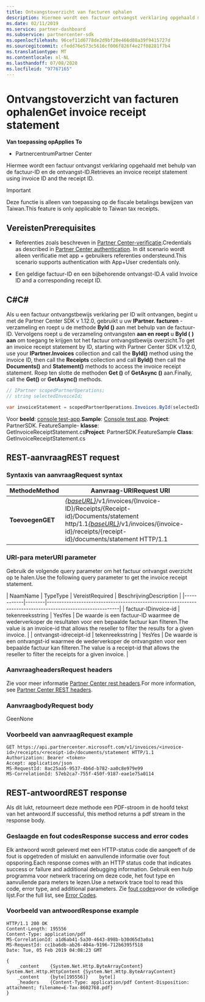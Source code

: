 ```yaml
---
title: Ontvangstoverzicht van facturen ophalen
description: Hiermee wordt een factuur ontvangst verklaring opgehaald met behulp van de factuur-ID en de ontvangst-ID.
ms.date: 02/11/2019
ms.service: partner-dashboard
ms.subservice: partnercenter-sdk
ms.openlocfilehash: 96cef11d6778de2d9bf28e466d88a39f9415727d
ms.sourcegitcommit: cfedd76e573c5616cf006f826f4e27f08281f7b4
ms.translationtype: MT
ms.contentlocale: nl-NL
ms.lasthandoff: 07/08/2020
ms.locfileid: "97767165"
---
```

# <a name="get-invoice-receipt-statement"></a><span data-ttu-id="5f30d-103">Ontvangstoverzicht van facturen ophalen</span><span class="sxs-lookup"><span data-stu-id="5f30d-103">Get invoice receipt statement</span></span>

<span data-ttu-id="5f30d-104">**Van toepassing op**</span><span class="sxs-lookup"><span data-stu-id="5f30d-104">**Applies To**</span></span>

- <span data-ttu-id="5f30d-105">Partnercentrum</span><span class="sxs-lookup"><span data-stu-id="5f30d-105">Partner Center</span></span>

<span data-ttu-id="5f30d-106">Hiermee wordt een factuur ontvangst verklaring opgehaald met behulp van de factuur-ID en de ontvangst-ID.</span><span class="sxs-lookup"><span data-stu-id="5f30d-106">Retrieves an invoice receipt statement using invoice ID and the receipt ID.</span></span>

> [!IMPORTANT]
> <span data-ttu-id="5f30d-107">Deze functie is alleen van toepassing op de fiscale betalings bewijzen van Taiwan.</span><span class="sxs-lookup"><span data-stu-id="5f30d-107">This feature is only applicable to Taiwan tax receipts.</span></span>

## <a name="prerequisites"></a><span data-ttu-id="5f30d-108">Vereisten</span><span class="sxs-lookup"><span data-stu-id="5f30d-108">Prerequisites</span></span>

- <span data-ttu-id="5f30d-109">Referenties zoals beschreven in [Partner Center-verificatie](partner-center-authentication.md).</span><span class="sxs-lookup"><span data-stu-id="5f30d-109">Credentials as described in [Partner Center authentication](partner-center-authentication.md).</span></span> <span data-ttu-id="5f30d-110">In dit scenario wordt alleen verificatie met app + gebruikers referenties ondersteund.</span><span class="sxs-lookup"><span data-stu-id="5f30d-110">This scenario supports authentication with App+User credentials only.</span></span>

- <span data-ttu-id="5f30d-111">Een geldige factuur-ID en een bijbehorende ontvangst-ID.</span><span class="sxs-lookup"><span data-stu-id="5f30d-111">A valid Invoice ID and a corresponding receipt ID.</span></span>

## <a name="c"></a><span data-ttu-id="5f30d-112">C\#</span><span class="sxs-lookup"><span data-stu-id="5f30d-112">C\#</span></span>

<span data-ttu-id="5f30d-113">Als u een factuur ontvangstbewijs verklaring per ID wilt ontvangen, begint u met de Partner Center SDK v 1.12.0, gebruikt u uw **IPartner. facturen** -verzameling en roept u de methode **ById ()** aan  met behulp van de factuur-ID. Vervolgens roept u de verzameling ontvangsten **aan en roept** u **ById (** **) aan** om toegang te krijgen tot het factuur ontvangstbewijs overzicht.</span><span class="sxs-lookup"><span data-stu-id="5f30d-113">To get an invoice receipt statement by ID, starting with Partner Center SDK v1.12.0, use your **IPartner.Invoices** collection and call the **ById()** method using the invoice ID, then call the **Receipts** collection and call **ById()** then call the **Documents()** and **Statement()** methods to access the invoice receipt statement.</span></span> <span data-ttu-id="5f30d-114">Roep ten slotte de methoden **Get ()** of **GetAsync ()** aan.</span><span class="sxs-lookup"><span data-stu-id="5f30d-114">Finally, call the **Get()** or **GetAsync()** methods.</span></span>

``` csharp
// IPartner scopedPartnerOperations;
// string selectedInvoiceId;

var invoiceStatement = scopedPartnerOperations.Invoices.ById(selectedInvoiceId).Receipts.ById(selectedReceipt).Documents.Statement.Get();
```

<span data-ttu-id="5f30d-115">Voor **beeld**: [console test-app](console-test-app.md).</span><span class="sxs-lookup"><span data-stu-id="5f30d-115">**Sample**: [Console test app](console-test-app.md).</span></span> <span data-ttu-id="5f30d-116">**Project**: PartnerSDK. FeatureSample- **klasse**: GetInvoiceReceiptStatement.cs</span><span class="sxs-lookup"><span data-stu-id="5f30d-116">**Project**: PartnerSDK.FeatureSample **Class**: GetInvoiceReceiptStatement.cs</span></span>

## <a name="rest-request"></a><span data-ttu-id="5f30d-117">REST-aanvraag</span><span class="sxs-lookup"><span data-stu-id="5f30d-117">REST request</span></span>

### <a name="request-syntax"></a><span data-ttu-id="5f30d-118">Syntaxis van aanvraag</span><span class="sxs-lookup"><span data-stu-id="5f30d-118">Request syntax</span></span>

| <span data-ttu-id="5f30d-119">Methode</span><span class="sxs-lookup"><span data-stu-id="5f30d-119">Method</span></span>  | <span data-ttu-id="5f30d-120">Aanvraag-URI</span><span class="sxs-lookup"><span data-stu-id="5f30d-120">Request URI</span></span>                                                                                                            |
|---------|------------------------------------------------------------------------------------------------------------------------|
| <span data-ttu-id="5f30d-121">**Toevoegen**</span><span class="sxs-lookup"><span data-stu-id="5f30d-121">**GET**</span></span> | <span data-ttu-id="5f30d-122">[*{baseURL}*](partner-center-rest-urls.md)/v1/invoices/{Invoice-ID}/Receipts/{Receipt-id}/Documents/statement http/1.1</span><span class="sxs-lookup"><span data-stu-id="5f30d-122">[*{baseURL}*](partner-center-rest-urls.md)/v1/invoices/{invoice-id}/receipts/{receipt-id}/documents/statement HTTP/1.1</span></span> |

### <a name="uri-parameter"></a><span data-ttu-id="5f30d-123">URI-para meter</span><span class="sxs-lookup"><span data-stu-id="5f30d-123">URI parameter</span></span>

<span data-ttu-id="5f30d-124">Gebruik de volgende query parameter om het factuur ontvangst overzicht op te halen.</span><span class="sxs-lookup"><span data-stu-id="5f30d-124">Use the following query parameter to get the invoice receipt statement.</span></span>

| <span data-ttu-id="5f30d-125">Naam</span><span class="sxs-lookup"><span data-stu-id="5f30d-125">Name</span></span>       | <span data-ttu-id="5f30d-126">Type</span><span class="sxs-lookup"><span data-stu-id="5f30d-126">Type</span></span>   | <span data-ttu-id="5f30d-127">Vereist</span><span class="sxs-lookup"><span data-stu-id="5f30d-127">Required</span></span> | <span data-ttu-id="5f30d-128">Beschrijving</span><span class="sxs-lookup"><span data-stu-id="5f30d-128">Description</span></span>                                                                                    |
|------------|--------|-----------------------------------------------------------------------------------------------------------|
| <span data-ttu-id="5f30d-129">factuur-ID</span><span class="sxs-lookup"><span data-stu-id="5f30d-129">invoice-id</span></span> | <span data-ttu-id="5f30d-130">tekenreeks</span><span class="sxs-lookup"><span data-stu-id="5f30d-130">string</span></span> | <span data-ttu-id="5f30d-131">Yes</span><span class="sxs-lookup"><span data-stu-id="5f30d-131">Yes</span></span>      | <span data-ttu-id="5f30d-132">De waarde is een factuur-ID waarmee de wederverkoper de resultaten voor een bepaalde factuur kan filteren.</span><span class="sxs-lookup"><span data-stu-id="5f30d-132">The value is an invoice-id that allows the reseller to filter the results for a given invoice.</span></span> |
| <span data-ttu-id="5f30d-133">ontvangst-id</span><span class="sxs-lookup"><span data-stu-id="5f30d-133">receipt-id</span></span> | <span data-ttu-id="5f30d-134">tekenreeks</span><span class="sxs-lookup"><span data-stu-id="5f30d-134">string</span></span> | <span data-ttu-id="5f30d-135">Yes</span><span class="sxs-lookup"><span data-stu-id="5f30d-135">Yes</span></span>      | <span data-ttu-id="5f30d-136">De waarde is een ontvangst-id waarmee de wederverkoper de ontvangsten voor een bepaalde factuur kan filteren.</span><span class="sxs-lookup"><span data-stu-id="5f30d-136">The value is a receipt-id that allows the reseller to filter the receipts for a given invoice.</span></span> |

### <a name="request-headers"></a><span data-ttu-id="5f30d-137">Aanvraagheaders</span><span class="sxs-lookup"><span data-stu-id="5f30d-137">Request headers</span></span>

<span data-ttu-id="5f30d-138">Zie voor meer informatie [Partner Center rest headers](headers.md).</span><span class="sxs-lookup"><span data-stu-id="5f30d-138">For more information, see [Partner Center REST headers](headers.md).</span></span>

### <a name="request-body"></a><span data-ttu-id="5f30d-139">Aanvraagbody</span><span class="sxs-lookup"><span data-stu-id="5f30d-139">Request body</span></span>

<span data-ttu-id="5f30d-140">Geen</span><span class="sxs-lookup"><span data-stu-id="5f30d-140">None</span></span>

### <a name="request-example"></a><span data-ttu-id="5f30d-141">Voorbeeld van aanvraag</span><span class="sxs-lookup"><span data-stu-id="5f30d-141">Request example</span></span>

```http
GET https://api.partnercenter.microsoft.com/v1/invoices/<invoice-id>/receipts/<receipt-id>/documents/statement HTTP/1.1
Authorization: Bearer <token>
Accept: application/json
MS-RequestId: 8ac25aa5-9537-4b6d-b782-aa0c8e979e99
MS-CorrelationId: 57eb2ca7-755f-450f-9187-eae1e75a0114
```

## <a name="rest-response"></a><span data-ttu-id="5f30d-142">REST-antwoord</span><span class="sxs-lookup"><span data-stu-id="5f30d-142">REST response</span></span>

<span data-ttu-id="5f30d-143">Als dit lukt, retourneert deze methode een PDF-stroom in de hoofd tekst van het antwoord.</span><span class="sxs-lookup"><span data-stu-id="5f30d-143">If successful, this method returns a pdf stream in the response body.</span></span>

### <a name="response-success-and-error-codes"></a><span data-ttu-id="5f30d-144">Geslaagde en fout codes</span><span class="sxs-lookup"><span data-stu-id="5f30d-144">Response success and error codes</span></span>

<span data-ttu-id="5f30d-145">Elk antwoord wordt geleverd met een HTTP-status code die aangeeft of de fout is opgetreden of mislukt en aanvullende informatie over fout opsporing.</span><span class="sxs-lookup"><span data-stu-id="5f30d-145">Each response comes with an HTTP status code that indicates success or failure and additional debugging information.</span></span> <span data-ttu-id="5f30d-146">Gebruik een hulp programma voor netwerk tracering om deze code, het fout type en aanvullende para meters te lezen.</span><span class="sxs-lookup"><span data-stu-id="5f30d-146">Use a network trace tool to read this code, error type, and additional parameters.</span></span> <span data-ttu-id="5f30d-147">Zie [fout codes](error-codes.md)voor de volledige lijst.</span><span class="sxs-lookup"><span data-stu-id="5f30d-147">For the full list, see [Error Codes](error-codes.md).</span></span>

### <a name="response-example"></a><span data-ttu-id="5f30d-148">Voorbeeld van antwoord</span><span class="sxs-lookup"><span data-stu-id="5f30d-148">Response example</span></span>

```http
HTTP/1.1 200 OK
Content-Length: 195556
Content-Type: application/pdf
MS-CorrelationId: a1d6ab41-5a30-4643-898b-b30d65d3a0a1
MS-RequestId: cc1ba6db-ab26-404a-9196-712b6395f518
Date: Tue, 05 Feb 2019 04:08:23 GMT

{
    _content    {System.Net.Http.ByteArrayContent}    System.Net.Http.HttpContent {System.Net.Http.ByteArrayContent}
    _content    {byte[195556]}    byte[]
    _headers    {Content-Type: application/pdf Content-Disposition: attachment; filename=E-Tax-8602768.pdf}
}
```

